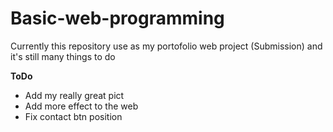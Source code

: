 # Basic-web-programming
Currently this repository use as my portofolio web project (Submission) and it's still many things to do 

<strong>ToDo</strong> <br>
  - Add my really great pict
  - Add more effect to the web
  - Fix contact btn position
